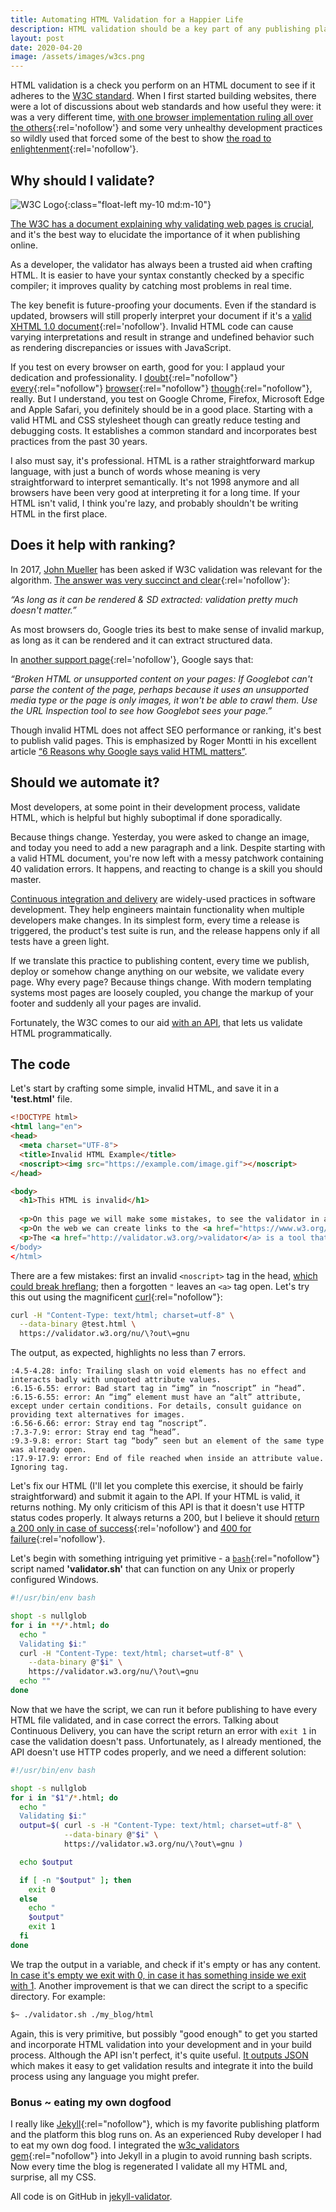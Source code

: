 ```yaml
---
title: Automating HTML Validation for a Happier Life
description: HTML validation should be a key part of any publishing platform, that can and should be automated programmatically.
layout: post
date: 2020-04-20
image: /assets/images/w3cs.png
---
```

HTML validation is a check you perform on an HTML document to see if it adheres to the [W3C standard](https://html.spec.whatwg.org/multipage/ "W3C HTML Spec").
When I first started building websites, there were a lot of discussions about web standards and how useful they were: it was a very different time, [with one browser implementation ruling all over the others](https://web.archive.org/web/20011208113836/http://www.thecounter.com/stats/2001/August/browser.php "TheCounter stats for Aug 2001"){:rel='nofollow'} and some very unhealthy development practices so wildly used that forced some of the best to show [the road to enlightenment](http://www.csszengarden.com/ "The CSS Zen Garden"){:rel='nofollow'}.

## Why should I validate?

![W3C Logo](/assets/images/w3cs.png){:class="float-left my-10 md:m-10"}

[The W3C has a document explaining why validating web pages is crucial](https://validator.w3.org/docs/why.html "Why validate?"), and it's the best way to elucidate the importance of it when publishing online.

As a developer, the validator has always been a trusted aid when crafting HTML. It is easier to have your syntax constantly checked by a specific compiler; it improves quality by catching most problems in real time.

The key benefit is future-proofing your documents. Even if the standard is updated, browsers will still properly interpret your document if it's a [valid XHTML 1.0 document](https://www.w3.org/TR/xhtml1/ "W3C XHTML 1.0 Spec"){:rel='nofollow'}. Invalid HTML code can cause varying interpretations and result in strange and undefined behavior such as rendering discrepancies or issues with JavaScript.

If you test on every browser on earth, good for you: I applaud your dedication and professionality. I [doubt](http://links.twibright.com/ "Links browser"){:rel="nofollow"} [every](https://apps.kde.org/en-gb/konqueror/ "Konqueror browser"){:rel="nofollow"} [browser](https://www.browzar.com/ "Browzar browser"){:rel="nofollow"} [though](https://www.fenrir-inc.com/jp/sleipnir/ "Sleipnir browser"){:rel="nofollow"}, really. But I understand, you test on Google Chrome, Firefox, Microsoft Edge and Apple Safari, you definitely should be in a good place. Starting with a valid HTML and CSS stylesheet though can greatly reduce testing and debugging costs. It establishes a common standard and incorporates best practices from the past 30 years.

I also must say, it's professional. HTML is a rather straightforward markup language, with just a bunch of words whose meaning is very straightforward to interpret semantically. It's not 1998 anymore and all browsers have been very good at interpreting it for a long time. If your HTML isn't valid, I think you're lazy, and probably shouldn't be writing HTML in the first place.

## Does it help with ranking?

In 2017, [John Mueller](https://io.google/2022/speakers/john-mueller/ "John Mueller bio") has been asked if W3C validation was relevant for the algorithm. [The answer was very succinct and clear](https://twitter.com/JohnMu/status/858990753909022720){:rel='nofollow'}:

<cite>
  &ldquo;As long as it can be rendered & SD extracted: validation pretty much doesn't matter.&rdquo;
</cite>

As most browsers do, Google tries its best to make sense of invalid markup, as long as it can be rendered and it can extract structured data.

In [another support page](https://support.google.com/webmasters/answer/9679690?visit_id=638173553390080774-2639895229&rd=1 "Reasons for drops in crawl rate"){:rel='nofollow'}, Google says that:

<cite>
  &ldquo;Broken HTML or unsupported content on your pages: If Googlebot can't parse the content of the page, perhaps because it uses an unsupported media type or the page is only images, it won't be able to crawl them. Use the URL Inspection tool to see how Googlebot sees your page.&rdquo;
</cite>

Though invalid HTML does not affect SEO performance or ranking, it's best to publish valid pages. This is emphasized by Roger Montti in his excellent article [&ldquo;6 Reasons why Google says valid HTML matters&rdquo;](https://www.searchenginejournal.com/google-valid-html/258881/).

## Should we automate it?

Most developers, at some point in their development process, validate HTML, which is helpful but highly suboptimal if done sporadically.

Because things change. Yesterday, you were asked to change an image, and today you need to add a new paragraph and a link. Despite starting with a valid HTML document, you're now left with a messy patchwork containing 40 validation errors. It happens, and reacting to change is a skill you should master.

[Continuous integration and delivery](https://www.atlassian.com/continuous-delivery/principles/continuous-integration-vs-delivery-vs-deployment "Continuous integration vs delivery vs development") are widely-used practices in software development. They help engineers maintain functionality when multiple developers make changes. In its simplest form, every time a release is triggered, the product's test suite is run, and the release happens only if all tests have a green light.

If we translate this practice to publishing content, every time we publish, deploy or somehow change anything on our website, we validate every page. Why every page? Because things change. With modern templating systems most pages are loosely coupled, you change the markup of your footer and suddenly all your pages are invalid.

Fortunately, the W3C comes to our aid [with an API](https://github.com/validator/validator/wiki/Service-%C2%BB-Input-%C2%BB-POST-body "Recommended way to call the W3C checker"), that lets us validate HTML programmatically.

## The code

Let's start by crafting some simple, invalid HTML, and save it in a **'test.html'** file.

```html
<!DOCTYPE html> 
<html lang="en">
<head> 
  <meta charset="UTF-8">
  <title>Invalid HTML Example</title>
  <noscript><img src="https://example.com/image.gif"></noscript> 
</head> 

<body>
  <h1>This HTML is invalid</h1>
  
  <p>On this page we will make some mistakes, to see the validator in action.
  <p>On the web we can create links to the <a href="https://www.w3.org/">W3C</a>, the group that determines web technologies.</p>
  <p>The <a href="http://validator.w3.org/>validator</a> is a tool that aids us in finding errors</p>
</body>
</html>
```

There are a few mistakes: first an invalid `<noscript>` tag in the head, [which could break hreflang](https://www.seroundtable.com/google-head-section-break-hreflang-unrecognizable-22340.html "Breaking Head Section Can Make Hreflang Unrecognizable To Google"); then a forgotten `"` leaves an `<a>` tag open.
Let's try this out using the magnificent [curl](https://curl.se/ 'Curl'){:rel="nofollow"}:

```bash
curl -H "Content-Type: text/html; charset=utf-8" \
  --data-binary @test.html \
  https://validator.w3.org/nu/\?out\=gnu
```

The output, as expected, highlights no less than 7 errors.

```
:4.5-4.28: info: Trailing slash on void elements has no effect and interacts badly with unquoted attribute values.
:6.15-6.55: error: Bad start tag in “img” in “noscript” in “head”.
:6.15-6.55: error: An “img” element must have an “alt” attribute, except under certain conditions. For details, consult guidance on providing text alternatives for images.
:6.56-6.66: error: Stray end tag “noscript”.
:7.3-7.9: error: Stray end tag “head”.
:9.3-9.8: error: Start tag “body” seen but an element of the same type was already open.
:17.9-17.9: error: End of file reached when inside an attribute value. Ignoring tag.
```

Let's fix our HTML (I'll let you complete this exercise, it should be fairly straightforward) and submit it again to the API. If your HTML is valid, it returns nothing. My only criticism of this API is that it doesn't use HTTP status codes properly. It always returns a 200, but I believe it should [return a 200 only in case of success](https://developer.mozilla.org/en-US/docs/Web/HTTP/Status/200 "200 OK"){:rel='nofollow'} and [400 for failure](https://developer.mozilla.org/en-US/docs/Web/HTTP/Status/400 "400 Bad Request"){:rel='nofollow'}.

Let's begin with something intriguing yet primitive - a [`bash`](https://www.gnu.org/software/bash/ "Bash"){:rel="nofollow"} script named **'validator.sh'** that can function on any Unix or properly configured Windows.

```bash
#!/usr/bin/env bash

shopt -s nullglob
for i in **/*.html; do
  echo "
  Validating $i:"
  curl -H "Content-Type: text/html; charset=utf-8" \
    --data-binary @"$i" \
    https://validator.w3.org/nu/\?out\=gnu
  echo ""
done
```

Now that we have the script, we can run it before publishing to have every HTML file validated, and in case correct the errors. Talking about Continuous Delivery, you can have the script return an error with `exit 1` in case the validation doesn't pass. Unfortunately, as I already mentioned, the API doesn't use HTTP codes properly, and we need a different solution:

```bash
#!/usr/bin/env bash

shopt -s nullglob
for i in "$1"/*.html; do
  echo "
  Validating $i:"
  output=$( curl -s -H "Content-Type: text/html; charset=utf-8" \
            --data-binary @"$i" \
            https://validator.w3.org/nu/\?out\=gnu )

  echo $output

  if [ -n "$output" ]; then
    exit 0
  else
    echo "
    $output"
    exit 1
  fi
done
```

We trap the output in a variable, and check if it's empty or has any content. [In case it's empty we exit with 0, in case it has something inside we exit with 1](https://tldp.org/LDP/abs/html/exit-status.html "Bash exit statuses"). Another improvement is that we can direct the script to a specific directory. For example:

```bash
$~ ./validator.sh ./my_blog/html
```

Again, this is very primitive, but possibly "good enough" to get you started and incorporate HTML validation into your development and in your build process. Although the API isn't perfect, it's quite useful. [It outputs JSON](https://github.com/validator/validator/wiki/Output-%C2%BB-JSON "JSON output for the W3C validator") which makes it easy to get validation results and integrate it into the build process using any language you might prefer.

### Bonus ~ eating my own dogfood

I really like [Jekyll](https://jekyllrb.com/ "Jekyll site generator"){:rel="nofollow"}, which is my favorite publishing platform and the platform this blog runs on. As an experienced Ruby developer I had to eat my own dog food. I integrated the [w3c_validators gem](https://github.com/w3c-validators/w3c_validators "W3C Validators gem"){:rel="nofollow"} into Jekyll in a plugin to avoid running bash scripts. Now every time the blog is regenerated I validate all my HTML and, surprise, all my CSS.

All code is on GitHub in [jekyll-validator](https://github.com/nofeed/jekyll-validator "Jekyll validator gem").
